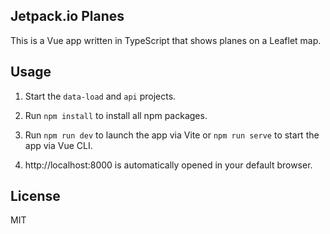 Jetpack.io Planes
-----------------

This is a Vue app written in TypeScript that shows planes on a Leaflet map.


## Usage

1. Start the `data-load` and `api` projects.

2. Run `npm install` to install all npm packages.

3. Run `npm run dev` to launch the app via Vite or `npm run serve` to start the app via Vue CLI.

4. http://localhost:8000 is automatically opened in your default browser.


## License

MIT
